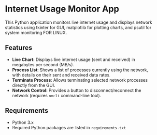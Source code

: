 # Internet Usage Monitor App

This Python application monitors live internet usage and displays network statistics using tkinter for GUI, matplotlib for plotting charts, and psutil for system monitoring FOR LINUX.

## Features

- **Live Chart**: Displays live internet usage (sent and received) in megabytes per second (MB/s).
- **Process List**: Shows a list of processes currently using the network, with details on their sent and received data rates.
- **Terminate Process**: Allows terminating selected network processes directly from the GUI.
- **Network Control**: Provides a button to disconnect/reconnect the network (requires `nmcli` command-line tool).

## Requirements

- Python 3.x
- Required Python packages are listed in `requirements.txt`

